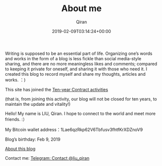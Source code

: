 ﻿---
title: About me
author: Qiran
type: post
date: 2019-02-09T03:14:24+00:00
aliases: ["/en/about-me-2/"]
views:
  - 4
wp_last_modified_info:
  - 2019-04-16 @ 6:29 AM
categories:
  - Building Site
---
Writing is supposed to be an essential part of life. Organizing one&#8217;s words and works in the form of a blog is less fickle than social media-style sharing, and there are no more meaningless likes and comments; compared to keeping it private for oneself, and sharing it with those who need it. I created this blog to record myself and share my thoughts, articles and works. ：)

This site has joined the [Ten-year Contract activities](https://foreverblog.cn/)

(that is, from joining this activity, our blog will not be closed for ten years, to maintain the update and vitality!)

Hello! My name is LIU, Qiran. I hope to connect to the world and meet more friends. :）

My Bitcoin wallet address：1Lae6qzRkp62V6Tbfusv3fhtfKrXDZnoV9

Blog’s birthday: Feb 9, 2019

[About this blog][1]

Contact me: [Telegram: Contact @liu_qiran][2]

 [1]: /categories/building-site/
 [2]: https://t.me/liu_qiran

